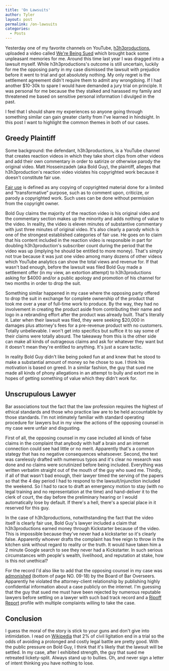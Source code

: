 ```yaml
---
title: 'On Lawsuits'
author: Tyler
layout: post
permalink: /on-lawsuits
categories:
  - Posts
---
```


Yesterday one of my favorite channels on YouTube, [h3h3productions](https://www.youtube.com/user/h3h3Productions), uploaded a video called [We're Being Sued](https://www.youtube.com/watch?v=fEGVOysbC8w) which brought back some unpleasant memories for me. Around this time last year I was dragged into a lawsuit myself. While h3h3productions's outcome is still uncertain, luckily for me the opposing party in my case dismissed the lawsuit with prejudice before it went to trial and got absolutely nothing. My only regret is the settlement agreement didn't require them to admit any wrongdoing. If I had another $10-30k to spare I would have demanded a jury trial on principle. It was personal for me because the they stalked and harassed my family and threatened me based on sensitive personal information I divulged in the past.

I feel that I should share my experiences so anyone going through something similar can gain greater clarity from I've learned in hindsight. In this post I want to highlight the common themes in both of our cases.

## Greedy Plaintiff

Some background: the defendant, h3h3productions, is a YouTube channel that creates reaction videos in which they take short clips from other videos and add their own commentary in order to satirize or otherwise parody the original video. Matt Hosseinzadeh (aka Bold Guy), the plaintiff, alleges that h3h3production's reaction video violates his copyrighted work because it doesn't constitute fair use. 

[Fair use](http://fairuse.stanford.edu/overview/fair-use/what-is-fair-use/) is defined as any copying of copyrighted material done for a limited and “transformative” purpose, such as to comment upon, criticize, or parody a copyrighted work. Such uses can be done without permission from the copyright owner.

Bold Guy claims the majority of the reaction video is his original video and the commentary section makes up the minority and adds nothing of value to the video. In reality, the video is eleven minutes of substantive commentary with just three minutes of original video. It's also clearly a parody which is one of the strongest established categories of fair use. He goes on to claim that his content included in the reaction video is responsible in part for doubling h3h3production's subscriber count during the period that the video was up (implying he should be entitled to more money). That's simply not true because it was just one video among many dozens of other videos which YouTube analytics can show the total views and revenue for. If that wasn't bad enough, before the lawsuit was filed Bold Guy made a settlement offer (in my view, an extortion attempt) to h3h3productions asking for $4000 and/or a public apology and promotion of his channel for two months in order to drop the suit.

Something similar happened in my case where the opposing party offered to drop the suit in exchange for complete ownership of the product that took me over a year of full-time work to produce. By the way, they had no involvement in creating the product aside from contributing their name and logo in a rebranding effort after the product was already built. That's literally it. Later when their lawsuit was filed, they were seeking $20,000 in damages plus attorney's fees for a pre-revenue product with no customers. Totally unbelievable. I won't get into specifics but suffice it to say some of their claims were totally absurd. The takeaway from this is the other side can make all kinds of outrageous claims and ask for whatever they want but it doesn't mean they're entitled to anything. It's just a scare tactic.

In reality Bold Guy didn't like being poked fun at and knew that he stood to make a substantial amount of money so he chose to sue. I think his motivation is based on greed. In a similar fashion, the guy that sued me made all kinds of phony allegations in an attempt to bully and extort me in hopes of getting something of value which they didn't work for.

## Unscrupulous Lawyer

Bar associations tout the fact that the law profession requires the highest of ethical standards and those who practice law are to be held accountable by those standards. I'm not intimately familiar with standard operating procedure for lawyers but in my view the actions of the opposing counsel in my case were unfair and disgusting.

First of all, the opposing counsel in my case included all kinds of false claims in the complaint that anybody with half a brain and an internet connection could see had little or no merit. Apparently that's a common stategy that has no negative consequences whatsoever. Second, the text was carelessly drafted with numerous typos and it's clear no research was done and no claims were scrutinized before being included. Everything was written verbatim straight out of the mouth of the guy who sued me. Thirdly, if all of that wasn't bad enough, their lawyer timed the serving of the papers so that the 4 day period I had to respond to the lawsuit/injunction included the weekend. So I had to race to draft an emergency motion to stay (with no legal training and no representation at the time) and hand-deliver it to the clerk of court, the day before the preliminary hearing or I would automatically lose by default. If there's a hell, there's a special place in it reserved for this guy.

In the case of h3h3productions, notwithstanding the fact that the video itself is clearly fair use, Bold Guy's lawyer included a claim that h3h3productions earned money through Kickstarter because of the video. This is impossible because they've never had a kickstarter so it's clearly false. Apparently whoever drafts the complaint has free reign to throw in the kitchen sink without regard to reality or the truth. It would have taken him a 2 minute Google search to see they never had a Kickstarter. In such serious circumstances with people's wealth, livelihood, and reputation at stake, how is this not unethical?

For the record I'd also like to add that the opposing counsel in my case was [admonished](http://www.mass.gov/obcbbo/admon2009.htm) (bottom of page NO. 09-18) by the Board of Bar Overseers. Apparently he violated the attorney-client relationship by publishing highly confidential information about a case publicly on the internet. I'm guessing that the guy that sued me must have been rejected by numerous reputable lawyers before settling on a lawyer with such bad track record and a [Ripoff Report](http://www.ripoffreport.com/r/Fein-Law-Offices/Braintree-Massachusetts-02184/Fein-Law-Office-Christopher-Fien-was-given-2000000-to-represent-me-before-the-IRS-Inst-455617) profile with multiple complaints willing to take the case.

## Conclusion

I guess the moral of the story is stick to your guns and don't give into intimidation. I read on [Wikipedia](https://en.wikipedia.org/wiki/Settlement_(litigation)) that 2% of civil ligitation end in a trial so the odds of avoiding a prolonged and costly legal battle are pretty good. With the public pressure on Bold Guy, I think that it's likely that the lawsuit will be settled. In my case, after I exhibited strength, the guy that sued me retreated lickety-split. Always stand up to bullies. Oh, and never sign a letter of intent thinking you have nothing to lose.
